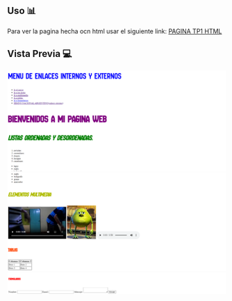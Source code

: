 ## Uso 📊

Para ver la pagina hecha ocn html usar el siguiente link: [PAGINA TP1 HTML](https://proyectouno-eight.vercel.app/)

##  Vista Previa 💻

<img src="img/preview1.png">
<img src="img/preview2.png">
<img src="img/preview3.png">
